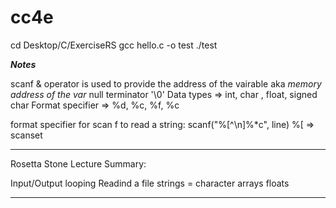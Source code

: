 # cc4e



cd Desktop/C/ExerciseRS
gcc hello.c -o test
./test


_____Notes_____

scanf
& operator is used to provide the address of the vairable aka *memory address of the var*
null terminator '\0'
Data types => int, char , float, signed char
Format specifier => %d, %c, %f, %c

format specifier for scan f to read a string: scanf("%[^\n]%*c", line)
%[ => scanset

----------------------

Rosetta Stone Lecture Summary: 


Input/Output 
looping
Readind a file
strings = character arrays
floats

----------------------


